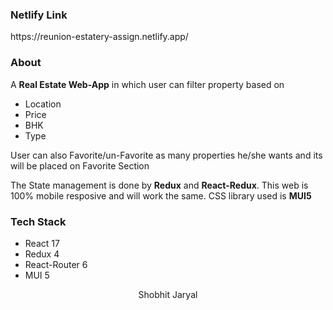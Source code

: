 <div><h3>Netlify Link</h3>
https://reunion-estatery-assign.netlify.app/
</div> 
<div>
<section>
  <h3>About</h3>
  <p>A <strong>Real Estate Web-App</strong> in which user can filter property based on</p>
  <p>
  <ul>
  <li>Location</li>
  <li>Price</li>
  <li>BHK</li>
  <li>Type</li>
  </ul>
  User can also Favorite/un-Favorite as many properties he/she wants and its will be placed on Favorite Section
  </p>
  <p>The State management is done by <strong>Redux</strong> and <strong>React-Redux</strong>. This web is 100% mobile resposive and will work the same. 
  CSS library used is <strong>MUI5</strong></p>
</section>
<section>
  <h3>Tech Stack</h3>
  <p>
  <ul>
  <li>React 17</li>
  <li>Redux 4</li>
  <li>React-Router 6</li>
  <li>MUI 5</li>
  </ul>
  </p>
</section>
</div>
<center>Shobhit Jaryal</center>
